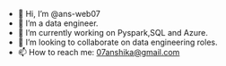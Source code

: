 - 👋 Hi, I’m @ans-web07
- 👀 I’m a data engineer.
- 🌱 I’m currently working on Pyspark,SQL and Azure.
- 💞️ I’m looking to collaborate on data engineering roles.
- 📫 How to reach me: 07anshika@gmail.com

<!---
ans-web07/ans-web07 is a ✨ special ✨ repository because its `README.md` (this file) appears on your GitHub profile.
You can click the Preview link to take a look at your changes.
--->

